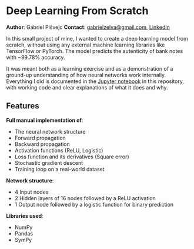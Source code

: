 # Deep Learning From Scratch

**Author**: Gabriel Pišvejc
**Contact**: gabrielzelva@gmail.com, [LinkedIn](https://www.linkedin.com/in/gabrielpisvejc/?profileId=ACoAADo5FU0BnBPkBj5SmMESVBJ633BazdnsESU)

In this small project of mine, I wanted to create a deep learning model from scratch, without using any external machine learning libraries like TensorFlow or PyTorch. The model predicts the autenticity of bank notes with ~99.78% accuracy. 

It was meant both as a learning exercise and as a demonstration of a ground-up understanding of how neural networks work internally. Everything I did is documented in the [Jupyter notebook](https://github.com/GabrielZelva/Deep_Learning_From_Scratch/blob/main/DeepLearningFromScratch.ipynb) in this repository, with working code and clear explanations of what it does and why. 
## Features

**Full manual implementation of**:
- The neural network structure
- Forward propagation
- Backward propagation
- Activation functions (ReLU, Logistic)
- Loss function and its derivatives (Square error)
- Stochastic gradient descent
- Training loop on a real-world dataset

**Network structure**:
- 4 Input nodes
- 2 Hidden layers of 16 nodes followed by a ReLU activation
- 1 Output node followed by a logistic function for binary prediction

**Libraries used**:
- NumPy
- Pandas
- SymPy
